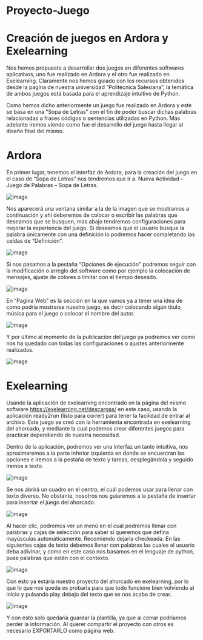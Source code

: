 # Proyecto-Juego

# Creación de juegos en Ardora y Exelearning

Nos hemos propuesto a desarrollar dos juegos en diferentes softwares aplicativos, uno fue realizado en Ardora y el otro fue realizado en Exelearning. Claramente nos hemos guiado con los recursos obtenidos desde la pagina de nuestra universidad “Politécnica Salesiana”, la temática de ambos juegos está basada para el aprendizaje intuitivo de Python.

Como hemos dicho anteriormente un juego fue realizado en Ardora y este se basa en una “Sopa de Letras” con el fin de poder buscar dichas palabras relacionadas a frases códigos o sentencias utilizadas en Python. Más adelante iremos viendo como fue el desarrollo del juego hasta llegar al diseño final del mismo.


# Ardora

En primer lugar, tenemos el interfaz de Ardora, para la creación del juego en el caso de “Sopa de Letras” nos tendremos que ir a. Nueva Actividad – Juego de Palabras – Sopa de Letras.

![image](https://user-images.githubusercontent.com/100182759/155135659-1dc30474-177e-4abe-8627-da922f22aa1f.png)


Nos aparecerá una ventana similar a la de la imagen que se mostramos a continuación y ahí deberemos de colocar o escribir las palabras que deseamos que se busquen, mas abajo tendremos configuraciones para mejorar la experiencia del juego.
Si deseamos que el usuario busque la palabra únicamente con una definición lo podremos hacer completando las celdas de “Definición”.


![image](https://user-images.githubusercontent.com/100182759/155136178-5f6fbd86-696e-477c-a3c7-d9d66dacd6be.png)


Si nos pasamos a la pestaña “Opciones de ejecución" podremos seguir con la modificación o arreglo del software como por ejemplo la colocación de mensajes, ajuste de colores o limitar con el tiempo deseado.


![image](https://user-images.githubusercontent.com/100182759/155136401-19b13c11-e3d1-4687-97a9-8b003fb10748.png)


En “Pagina Web" es la sección en la que vamos ya a tener una idea de como podría mostrarse nuestro juego, es decir colocando algún titulo, música para el juego o colocar el nombre del autor.


![image](https://user-images.githubusercontent.com/100182759/155136675-cdb9f9e9-15a7-4cd8-95e7-dcd9b21a74af.png)


Y por último al momento de la publicación del juego ya podremos ver como nos ha quedado con todas las configuraciones o ajustes anteriormente realizados.


![image](https://user-images.githubusercontent.com/100182759/155136820-e8f3efc5-e44c-4b46-bf52-1c8438cdb959.png)


# Exelearning

Usando la aplicación de exelearning encontrado en la página del mismo software https://exelearning.net/descargas/ en este caso, usando la aplicación ready2run (listo para correr) para tener la facilidad de entrar al archivo.
Este juego se creó con la herramienta encontrada en exelearning del ahorcado, y mediante la cual podemos crear diferentes juegos para practicar dependiendo de nuestra necesidad.

Dentro de la aplicación, podremos ver una interfaz un tanto intuitiva, nos aproximaremos a la parte inferior izquierda en donde se encuentran las opciones e iremos a la pestaña de texto y tareas, desplegándola y seguido iremos a texto.

![image](https://i.imgur.com/rWx6maC.png)


Se nos abrirá un cuadro en el centro, el cuál podemos usar para llenar con texto diverso. No obstante, nosotros nos guiaremos a la pestaña de insertar para insertar el juego del ahorcado.

![image](https://i.imgur.com/akx3NC5.png)

Al hacer clic, podremos ver un menú en el cual podremos llenar con palabras y cajas de selección para saber si queremos que defina mayúsculas automáticamente. Recomiendo dejarla checkeada. En las siguientes cajas de texto debemos llenar con palabras las cuales el usuario deba adivinar, y como en este caso nos basamos en el lenguaje de python, puse palabras que estén con el contexto.

![image](https://i.imgur.com/u0u5n4p.png)

Con esto ya estaría nuestro proyecto del ahorcado en exelearning, por lo que lo que nos queda es probarla para que todo funcione bien volviendo al inicio y pulsando play debajo del texto que se nos acaba de crear.

![image](https://i.imgur.com/1wurCVV.png)

Y con esto solo quedaría guardar la plantilla, ya que al cerrar podríamos perder la información. Al querer compartir el proyecto con otros es necesario EXPORTARLO como página web.
